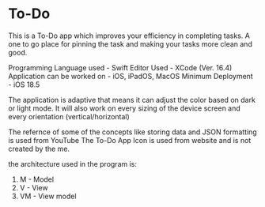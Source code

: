 # To-Do
This is a To-Do app which improves your efficiency in completing tasks. A one to go place for pinning the task and making your tasks more clean and good.

Programming Language used - Swift
Editor Used - XCode (Ver. 16.4)
Application can be worked on - iOS, iPadOS, MacOS
Minimum Deployment - iOS 18.5


The application is adaptive that means it can adjust the color based on dark or light mode.
It will also work on every sizing of the device screen and every orientation (vertical/horizontal)

The refernce of some of the concepts like storing data and JSON formatting is used from YouTube
The To-Do App Icon is used from website and is not created by the me.

the architecture used in the program is:
1. M - Model
2. V - View
3. VM - View model
